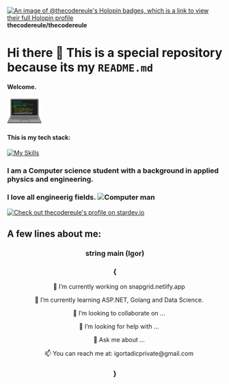 [![An image of @thecodereule's Holopin badges, which is a link to view their full Holopin profile](https://holopin.me/thecodereule)](https://holopin.io/@thecodereule)
**thecodereule/thecodereule**
# Hi there 👋 This is a special repository because its my `README.md`
#### Welcome.

<img src="https://raw.githubusercontent.com/ArroyoLeandro/ArroyoLeandro/master/sprite/rightSprite.gif" alt="Computer man" style="width:60;height:60px;">

#### This is my tech stack:
[![My Skills](https://skillicons.dev/icons?i=ts,js,css,python,cs,c,cpp)](https://skillicons.dev)

### I am a Computer science student with a background in applied physics and engineering. 
### I love all engineerig fields. <img src="https://camo.githubusercontent.com/62da68eb62b1e5f175f7d1f0191dd89a653d7908feb22d37d4a0ab07365d6791/68747470733a2f2f6d656469612e67697068792e636f6d2f6d656469612f4d3967624264396e6244724f5475314d71782f67697068792e676966" alt="Computer man" style="width:38px;height:50px;">

<a href="https://stardev.io/developers/thecodereule"><img alt="Check out thecodereule&apos;s profile on stardev.io" src="https://stardev.io/developers/thecodereule/badge/languages/locality.svg" /></a>

<h2>A few lines about me:</h2>
<div style='text-align: center;'>
    <h3>string main (Igor)</h3>
    <h3>{</h3>
    &nbsp; &nbsp; &nbsp;🔭 I’m currently working on snapgrid.netlify.app</p>
    &nbsp; &nbsp; &nbsp;🌱 I’m currently learning ASP.NET, Golang and Data Science.</p>
    &nbsp; &nbsp; &nbsp;👯 I’m looking to collaborate on ...</p>
    &nbsp; &nbsp; &nbsp;🤔 I’m looking for help with ...</p>
    &nbsp; &nbsp; &nbsp;💬 Ask me about ...</p>
    &nbsp; &nbsp; &nbsp;📫 You can reach me at: igortadicprivate@gmail.com </p>
    <h3>}</h3>
</div>



